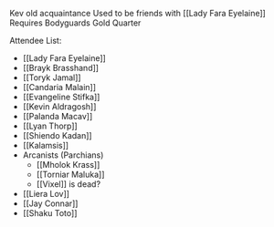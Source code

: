 Kev old acquaintance
Used to be friends with [[Lady Fara Eyelaine]]
Requires Bodyguards
Gold Quarter

Attendee List:
- [[Lady Fara Eyelaine]]  
- [[Brayk Brasshand]]  
- [[Toryk Jamal]]  
- [[Candaria Malain]]  
- [[Evangeline Stifka]]  
- [[Kevin Aldragosh]]  
- [[Palanda Macav]]  
- [[Lyan Thorp]]
- [[Shiendo Kadan]]
- [[Kalamsis]]
- Arcanists (Parchians)
	- [[Mholok Krass]]
	- [[Torniar Maluka]]
	- [[Vixel]] is dead?
- [[Liera Lov]]
- [[Jay Connar]]
- [[Shaku Toto]]

